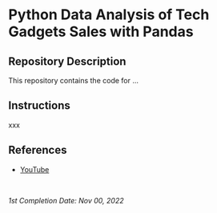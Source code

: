 <!-- README file for YouTube tutorials -->

# Python Data Analysis of Tech Gadgets Sales with Pandas

## Repository Description

This repository contains the code for ...

## Instructions

xxx

## References

- [YouTube](https://www.youtube.com/watch?v=eMOA1pPVUc4&list=WL&index=4)

<br>

*1st Completion Date: Nov 00, 2022*
